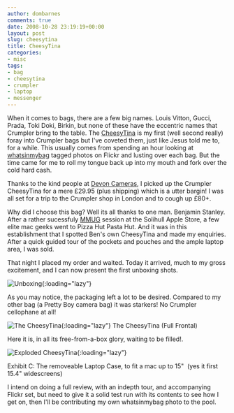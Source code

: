 ```yaml
---
author: dombarnes
comments: true
date: 2008-10-28 23:19:19+00:00
layout: post
slug: cheesytina
title: CheesyTina
categories:
- misc
tags:
- bag
- cheesytina
- crumpler
- laptop
- messenger
---
```


When it comes to bags, there are a few big names. Louis Vitton, Gucci, Prada, Toki Doki, Birkin, but none of these have the eccentric names that Crumpler bring to the table.
The [CheesyTina](http://www.crumpler.co.uk/?product=Cheesy_Chick_+_Cheesytina&page=details&product_id=CHT13-004&size=) is my first (well second really) foray into Crumpler bags but I've coveted them, just like Jesus told me to, for a while. This usually comes from spending an hour looking at [whatsinmybag](https://flickr.com/tags/whatsinmybag) tagged photos on Flickr and lusting over each bag. But the time came for me to roll my tongue back up into my mouth and fork over the cold hard cash.




Thanks to the kind people at [Devon Cameras](http://devoncamera.co.uk/), I picked up the Crumpler CheesyTina for a mere £29.95 (plus shipping) which is a utter bargin! I was all set for a trip to the Crumpler shop in London and to cough up £80+.




Why did I choose this bag? Well its all thanks to one man. Benjamin Stanley. After a rather sucessfuly [MMUG](http://www.mmug.org.uk) session at the Solihull Apple Store, a few elite mac geeks went to Pizza Hut Pasta Hut. And it was in this establishment that I spotted Ben's own CheesyTina and made my enquiries. After a quick guided tour of the pockets and pouches and the ample laptop area, I was sold.

That night I placed my order and waited. Today it arrived, much to my gross excitement, and I can now present the first unboxing shots.

![Unboxing](/assets/cimg0296.jpg){:loading="lazy"}

As you may notice, the packaging left a lot to be desired. Compared to my other bag (a Pretty Boy camera bag) it was starkers! No Crumpler cellophane at all!

![The CheesyTina](/assets/cimg0298.jpg){:loading="lazy"}
The CheesyTina (Full Frontal)

Here it is, in all its free-from-a-box glory, waiting to be filled!. 

![Exploded CheesyTina](/assets/cimg0299.jpg){:loading="lazy"}

Exhibit C: The removeable Laptop Case, to fit a mac up to 15"  (yes it first 15.4" widescreens)

I intend on doing a full review, with an indepth tour, and accompanying Flickr set, but need to give it a solid test run with its contents to see how I get on, then I'll be contributing my own whatsinmybag photo to the pool.

